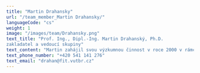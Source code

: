 ```yaml
---
title: "Martin Drahansky"
url: "/team_member_Martin Drahansky/"
languageCode: "cs"
weight: 1
image: "/images/team/Drahansky.png"
text_title: "Prof. Ing., Dipl.-Ing. Martin Drahanský, Ph.D.
zakladatel a vedoucí skupiny"
text_content: "Martin zahájil svou výzkumnou činnost v roce 2000 v rámci celoročního projektu zaměřeného na zpracování otisků prstů. Dále jeho MSc. práce byla věnována porovnání komprese otisků prstů a biometrických šablon. V roce 2001 promoval na Fakultě elektrotechniky a informatiky VUT a současně na Fakultě elektrotechniky FernUniversität v německém Hagenu. Jeho Ph.D. práce byla zaměřena na generování kryptografických klíčů z otisků prstů, které obhájil v roce 2005 na Fakultě informačních technologií VUT. V roce 2009 se Martin úspěšně habilitoval – jeho práce opět pokrývala různá témata z oblasti otisků prstů. V roce 2017 byl povýšen na řádného profesora. Martin pracoval v letech 2002 až 2005 na University of Siegen, Institute of Measurement Technology (Německo) a také spolupracoval s Fraunhofer Gesellschaft IGD v Darmstadtu (Německo). V roce 2014 odešel na půl roku na dovolenou na Tokyo Institute of Technology (Japonsko). V posledních letech se zaměřuje na oblasti spojené s biometrickými systémy – zpracování obrazu a videa, senzorické systémy (včetně embedded systémů a robotiky) a IT bezpečnost. V neposlední řadě stojí za zmínku jeho volnočasové aktivity – judo, horské kolo, via ferraty, fitness a mineralogie plus entomologie."
text_phone_number: "+420 541 141 276"
text_email: "drahan@fit.vutbr.cz"
---
```

